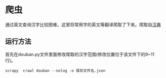 # 爬虫
通过英文查询汉字比较困难，这里将常用字的英文等翻译爬取了下来。爬取自[汉典](https://www.zdic.net/)

## 运行方法
首先在douban.py文件里面修改爬取的汉字范围(修改位置位于该文件下的9~11行)。
```shell
scrapy  crawl douban --nolog -o 保存文件名.json
```
